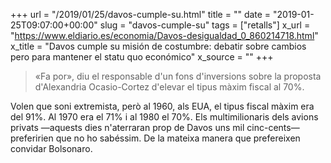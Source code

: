 +++
url = "/2019/01/25/davos-cumple-su.html"
title = ""
date = "2019-01-25T09:07:00+00:00"
slug = "davos-cumple-su"
tags = ["retalls"]
x_url = "https://www.eldiario.es/economia/Davos-desigualdad_0_860214718.html"
x_title = "Davos cumple su misión de costumbre: debatir sobre cambios pero para mantener el statu quo económico"
x_source = ""
+++


> «Fa por», diu el responsable d'un fons d'inversions sobre la proposta d'Alexandria Ocasio-Cortez d'elevar el tipus màxim fiscal al 70%.

Volen que soni extremista, però al 1960, als EUA, el tipus fiscal màxim era del 91%. Al 1970 era el 71% i al 1980 el 70%. Els multimilionaris dels avions privats —aquests dies n'aterraran prop de Davos uns mil cinc-cents— preferirien que no ho sabéssim. De la mateixa manera que prefereixen convidar Bolsonaro.

